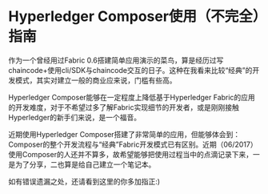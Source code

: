 # Hyperledger Composer使用（不完全）指南

作为一个曾经用过Fabric 0.6搭建简单应用演示的菜鸟，算是经历过写chaincode+使用cli/SDK与chaincode交互的日子。这种在我看来比较“经典”的开发模式，其实对建立一般的商业应来说，门槛有些高。

Hyperledger Composer能够在一定程度上降低基于Hyperledger Fabric的应用的开发难度，对于不希望过多了解Fabric实现细节的开发者，或是刚刚接触Hyperledger的新手们来说，是一个福音。

近期使用Hyperledger Composer搭建了非常简单的应用，但能够体会到：Composer的整个开发流程与“经典”Fabric开发模式已有区别。近期（06/2017）使用Composer的人还并不算多，故希望能够把使用过程当中的点滴记录下来，一是为了分享，二也算是给自己建立一个笔记本。

如有错误遗漏之处，还请看到这里的你多加指正:\)


